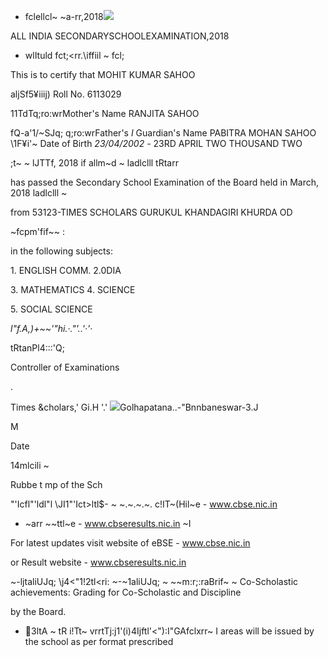 ﻿- fclellcl~ ~a-rr,2018![](Aspose.Words.fe88f55c-c668-4bb6-ad87-a3c1d354a626.001.jpeg)

ALL INDIA SECONDARYSCHOOLEXAMINATION,2018

- wlItuld fct;<rr.\iffiil ~ fcl;

This is to certify that MOHIT KUMAR SAHOO

aljSf5¥iiij) Roll No. 6113029

11TdTq;ro:wrMother's Name RANJITA SAHOO

fQ-a'1/~SJq; q;ro:wrFather's *I* Guardian's Name PABITRA MOHAN SAHOO \1F¥i'~ Date of Birth *23/04/2002 -* 23RD APRIL TWO THOUSAND TWO

;t~ ~ lJTTf, 2018 if allm~d ~ ladlclll tRtarr

has passed the Secondary School Examination of the Board held in March, 2018 ladlclll ~

from 53123-TIMES SCHOLARS GURUKUL KHANDAGIRI KHURDA OD

~fcpm'fif~~ :

in the following subjects:

1\. ENGLISH COMM. 2.0DIA

3\. MATHEMATICS 4. SCIENCE

5\. SOCIAL SCIENCE

*l"f.A,)+~~'"hi.·."'..'·'·*

tRtanPl4:::'Q;

Controller of Examinations

.

Times &cholars,' Gi.H '.' ![](Aspose.Words.fe88f55c-c668-4bb6-ad87-a3c1d354a626.002.jpeg)Golhapatana..-"Bnnbaneswar-3.J

M

Date

14mlcili ~

Rubbe t mp of the Sch

"'Icfl"'ldl"l \JI1"'Ict>ltl$- ~ ~.~.~.~. c!IT~(Hil~e - www.cbse.nic.in

- ~arr ~~ttl~e - www.cbseresults.nic.in ~I

For latest updates visit website of eBSE - www.cbse.nic.in

or Result website - www.cbseresults.nic.in

~-ljtaliUJq; \j4<"1!2tl<ri: ~-~1aliUJq; ~ ~~m:r;:raBrif~ ~ Co-Scholastic achievements: Grading for Co-Scholastic and Discipline

by the Board.

- 3ltA ~ tR i!Tt~ vrrtTj:j1'(i)4Ijftl'<"):I"GAfclxrr~ I areas will be issued by the school as per format prescribed
